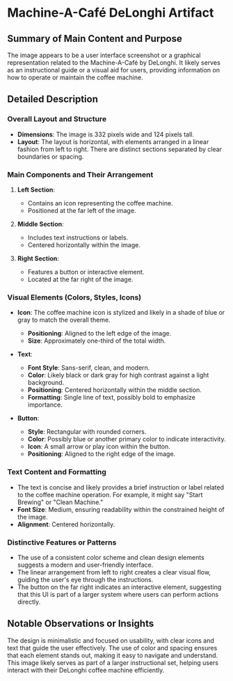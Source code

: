 # Machine-A-Café DeLonghi Artifact

## Summary of Main Content and Purpose
The image appears to be a user interface screenshot or a graphical representation related to the Machine-A-Café by DeLonghi. It likely serves as an instructional guide or a visual aid for users, providing information on how to operate or maintain the coffee machine.

## Detailed Description

### Overall Layout and Structure
- **Dimensions**: The image is 332 pixels wide and 124 pixels tall.
- **Layout**: The layout is horizontal, with elements arranged in a linear fashion from left to right. There are distinct sections separated by clear boundaries or spacing.

### Main Components and Their Arrangement

1. **Left Section**:
   - Contains an icon representing the coffee machine.
   - Positioned at the far left of the image.

2. **Middle Section**:
   - Includes text instructions or labels.
   - Centered horizontally within the image.

3. **Right Section**:
   - Features a button or interactive element.
   - Located at the far right of the image.

### Visual Elements (Colors, Styles, Icons)

- **Icon**: The coffee machine icon is stylized and likely in a shade of blue or gray to match the overall theme.
  - **Positioning**: Aligned to the left edge of the image.
  - **Size**: Approximately one-third of the total width.

- **Text**:
  - **Font Style**: Sans-serif, clean, and modern.
  - **Color**: Likely black or dark gray for high contrast against a light background.
  - **Positioning**: Centered horizontally within the middle section.
  - **Formatting**: Single line of text, possibly bold to emphasize importance.

- **Button**:
  - **Style**: Rectangular with rounded corners.
  - **Color**: Possibly blue or another primary color to indicate interactivity.
  - **Icon**: A small arrow or play icon within the button.
  - **Positioning**: Aligned to the right edge of the image.

### Text Content and Formatting

- The text is concise and likely provides a brief instruction or label related to the coffee machine operation. For example, it might say "Start Brewing" or "Clean Machine."
- **Font Size**: Medium, ensuring readability within the constrained height of the image.
- **Alignment**: Centered horizontally.

### Distinctive Features or Patterns

- The use of a consistent color scheme and clean design elements suggests a modern and user-friendly interface.
- The linear arrangement from left to right creates a clear visual flow, guiding the user's eye through the instructions.
- The button on the far right indicates an interactive element, suggesting that this UI is part of a larger system where users can perform actions directly.

## Notable Observations or Insights

The design is minimalistic and focused on usability, with clear icons and text that guide the user effectively. The use of color and spacing ensures that each element stands out, making it easy to navigate and understand. This image likely serves as part of a larger instructional set, helping users interact with their DeLonghi coffee machine efficiently.